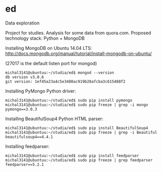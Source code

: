 # ed
Data exploration

Project for studies. Analysis for some data from quora.com.
Proposed technology stack: Python + MongoDB

Installing MongoDB on Ubuntu 14.04 LTS:
http://docs.mongodb.org/manual/tutorial/install-mongodb-on-ubuntu/

(27017 is the default listen port for mongod)

    michal3141@ubuntuu:~/studia/ed$ mongod --version
    db version v3.0.6
    git version: 1ef45a23a4c5e3480ac919b28afcba3c615488f2
    
Installing PyMongo Python driver:

    michal3141@ubuntuu:~/studia/ed$ sudo pip install pymongo
    michal3141@ubuntuu:~/studia/ed$ sudo pip freeze | grep -i mongo
    pymongo==3.0.3

Installing BeautifulSoup4 Python HTML parser:

    michal3141@ubuntuu:~/studia/ed$ sudo pip install BeautifulSoup4
    michal3141@ubuntuu:~/studia/ed$ sudo pip freeze | grep -i Beautiful
    beautifulsoup4==4.4.1

Installing feedparser:

    michal3141@ubuntuu:~/studia/ed$ sudo pip install feedparser
    michal3141@ubuntuu:~/studia/ed$ sudo pip freeze | grep feedparser
    feedparser==5.2.1
